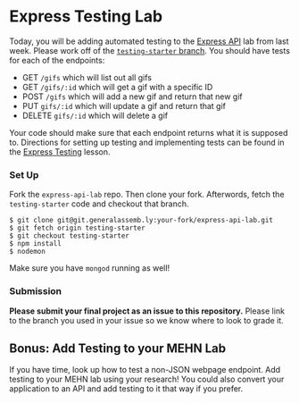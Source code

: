 # Express Testing Lab

Today, you will be adding automated testing to the [Express API](https://git.generalassemb.ly/ga-wdi-exercises/express-api-lab) lab from last week. Please work off of the [`testing-starter` branch](https://git.generalassemb.ly/ga-wdi-exercises/express-api-lab/tree/testing-starter). You should have tests for each of the endpoints:

* GET `/gifs` which will list out all gifs
* GET `/gifs/:id` which will get a gif with a specific ID
* POST `/gifs` which will add a new gif and return that new gif
* PUT `gifs/:id` which will update a gif and return that gif
* DELETE `gifs/:id` which will delete a gif

Your code should make sure that each endpoint returns what it is supposed to. Directions for setting up testing and implementing tests can be found in the [Express Testing](https://git.generalassemb.ly/ga-wdi-lessons/express-tdd) lesson. 

### Set Up

Fork the `express-api-lab` repo. Then clone your fork. Afterwords, fetch the `testing-starter` code and checkout that branch.

```
$ git clone git@git.generalassemb.ly:your-fork/express-api-lab.git
$ git fetch origin testing-starter
$ git checkout testing-starter
$ npm install
$ nodemon
```

Make sure you have `mongod` running as well!

### Submission

**Please submit your final project as an issue to this repository.** Please link to the branch you used in your issue so we know where to look to grade it.

## Bonus: Add Testing to your MEHN Lab

If you have time, look up how to test a non-JSON webpage endpoint. Add testing to your MEHN lab using your research! You could also convert your application to an API and add testing to it that way if you prefer.
